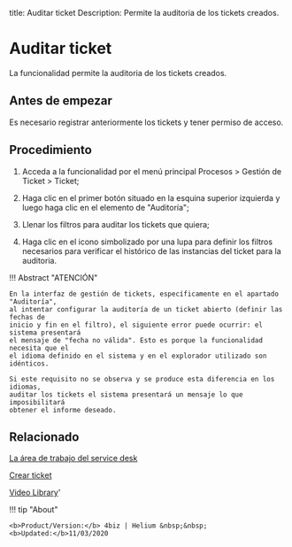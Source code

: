 title:  Auditar ticket 
Description: Permite la auditoria de los tickets creados.
# Auditar ticket

La funcionalidad permite la auditoria de los tickets creados.

Antes de empezar
----------------

Es necesario registrar anteriormente los tickets y tener permiso de acceso.

Procedimiento
-------------

1.  Acceda a la funcionalidad por el menú principal Procesos \> Gestión de
    Ticket \> Ticket;

2.  Haga clic en el primer botón situado en la esquina superior izquierda y
    luego haga clic en el elemento de "Auditoría"; 
    
3.  Llenar los filtros para auditar los tickets que quiera;

4.  Haga clic en el icono simbolizado por una lupa para definir los filtros
    necesarios para verificar el histórico de las instancias del ticket para la
    auditoria.

!!! Abstract "ATENCIÓN"

    En la interfaz de gestión de tickets, específicamente en el apartado "Auditoría",
    al intentar configurar la auditoría de un ticket abierto (definir las fechas de
    inicio y fin en el filtro), el siguiente error puede ocurrir: el sistema presentará
    el mensaje de "fecha no válida". Esto es porque la funcionalidad necesita que el
    el idioma definido en el sistema y en el explorador utilizado son idénticos.  

    Si este requisito no se observa y se produce esta diferencia en los idiomas, 
    auditar los tickets el sistema presentará un mensaje lo que imposibilitará 
    obtener el informe deseado.


Relacionado
-----------

[La área de trabajo del service desk](/es-es/4biz-helium/processes/tickets/use/desktop-of-service-desk.html)

[Crear ticket](/es-es/4biz-helium/processes/tickets/use/create-ticket.html)


<i class='fa fa-youtube-play  fa-2x' style='color:#97ce17;vertical-align: middle;'> </i> [Video Library](https://www.youtube.com/playlist?list=PLB5qK2uzf2ROfIFL9F-3s-gomHNzudBEy)'

!!! tip "About"

    <b>Product/Version:</b> 4biz | Helium &nbsp;&nbsp;
    <b>Updated:</b>11/03/2020
